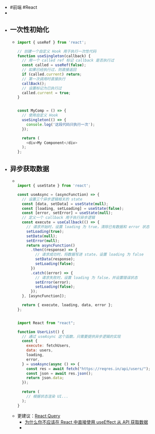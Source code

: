 - #前端 #React
-
- ## 一次性初始化
	- ```js
	  import { useRef } from 'react';
	  
	  // 创建一个自定义 Hook 用于执行一次性代码
	  function useSingleton(callback) {
	    // 用一个 called ref 标记 callback 是否执行过
	    const called = useRef(false);
	    // 如果已经执行过，则直接返回
	    if (called.current) return;
	    // 第一次调用时直接执行
	    callBack();
	    // 设置标记为已执行过
	    called.current = true;
	  }
	  
	  
	  const MyComp = () => {
	    // 使用自定义 Hook
	    useSingleton(() => {
	      console.log('这段代码只执行一次');
	    });
	  
	    return (
	      <div>My Component</div>
	    );
	  };
	  ```
- ## 异步获取数据
	- ```js
	  
	  import { useState } from 'react';
	  
	  const useAsync = (asyncFunction) => {
	    // 设置三个异步逻辑相关的 state
	    const [data, setData] = useState(null);
	    const [loading, setLoading] = useState(false);
	    const [error, setError] = useState(null);
	    // 定义一个 callback 用于执行异步逻辑
	    const execute = useCallback(() => {
	      // 请求开始时，设置 loading 为 true，清除已有数据和 error 状态
	      setLoading(true);
	      setData(null);
	      setError(null);
	      return asyncFunction()
	        .then((response) => {
	          // 请求成功时，将数据写进 state，设置 loading 为 false
	          setData(response);
	          setLoading(false);
	        })
	        .catch((error) => {
	          // 请求失败时，设置 loading 为 false，并设置错误状态
	          setError(error);
	          setLoading(false);
	        });
	    }, [asyncFunction]);
	  
	    return { execute, loading, data, error };
	  };
	  
	  
	  import React from "react";
	  
	  function UserList() {
	    // 通过 useAsync 这个函数，只需要提供异步逻辑的实现
	    const {
	      execute: fetchUsers,
	      data: users,
	      loading,
	      error,
	    } = useAsync(async () => {
	      const res = await fetch("https://reqres.in/api/users/");
	      const json = await res.json();
	      return json.data;
	    });
	    
	    return (
	      // 根据状态渲染 UI...
	    );
	  }
	  ```
	- 更建议：[React Query](https://react-query-v3.tanstack.com/)
		- [为什么你不应该在 React 中直接使用 useEffect 从 API 获取数据](https://blog.skk.moe/post/why-you-should-not-fetch-data-directly-in-use-effect/)
		-